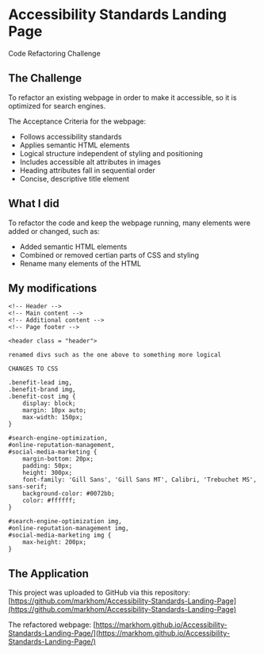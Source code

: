 # Accessibility Standards Landing Page
Code Refactoring Challenge

## The Challenge
To refactor an existing webpage in order to make it accessible, so it is optimized for search engines.

The Acceptance Criteria for the webpage:
- Follows accessibility standards
- Applies semantic HTML elements
- Logical structure independent of styling and positioning
- Includes accessible alt attributes in images
- Heading attributes fall in sequential order
- Concise, descriptive title element

## What I did
To refactor the code and keep the webpage running, many elements were added or changed, such as:
- Added semantic HTML elements
- Combined or removed certian parts of CSS and styling
- Rename many elements of the HTML

## My modifications

```
<!-- Header -->
<!-- Main content -->
<!-- Additional content -->
<!-- Page footer -->

<header class = "header">

renamed divs such as the one above to something more logical

CHANGES TO CSS

.benefit-lead img,
.benefit-brand img,
.benefit-cost img {
    display: block;
    margin: 10px auto;
    max-width: 150px;
}

#search-engine-optimization,
#online-reputation-management,
#social-media-marketing {
    margin-bottom: 20px;
    padding: 50px;
    height: 300px;
    font-family: 'Gill Sans', 'Gill Sans MT', Calibri, 'Trebuchet MS', sans-serif;
    background-color: #0072bb;
    color: #ffffff;
}

#search-engine-optimization img,
#online-reputation-management img,
#social-media-marketing img {
    max-height: 200px;
}
```
## The Application
This project was uploaded to GitHub via this repository: [https://github.com/markhom/Accessibility-Standards-Landing-Page](https://github.com/markhom/Accessibility-Standards-Landing-Page)

The refactored webpage: [https://markhom.github.io/Accessibility-Standards-Landing-Page/](https://markhom.github.io/Accessibility-Standards-Landing-Page/)